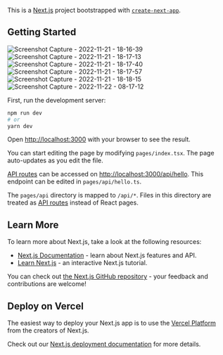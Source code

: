 This is a [Next.js](https://nextjs.org/) project bootstrapped with [`create-next-app`](https://github.com/vercel/next.js/tree/canary/packages/create-next-app).

## Getting Started
![Screenshot Capture - 2022-11-21 - 18-16-39](https://user-images.githubusercontent.com/76992713/203209000-63c952da-abc8-4df8-804e-e66bbf1e73bd.png)
![Screenshot Capture - 2022-11-21 - 18-17-13](https://user-images.githubusercontent.com/76992713/203209022-6d3a3115-319f-49ef-a82a-e31692b94706.png)
![Screenshot Capture - 2022-11-21 - 18-17-40](https://user-images.githubusercontent.com/76992713/203209063-b49571f9-23c6-428e-854d-d3a86d68c2d5.png)
![Screenshot Capture - 2022-11-21 - 18-17-57](https://user-images.githubusercontent.com/76992713/203209089-68595161-92b0-4f1c-bc8f-dbb1e989a68f.png)
![Screenshot Capture - 2022-11-21 - 18-18-15](https://user-images.githubusercontent.com/76992713/203209094-ffae03ae-1cf1-4f6c-b056-0f6ff1f2a745.png)
![Screenshot Capture - 2022-11-22 - 08-17-12](https://user-images.githubusercontent.com/76992713/203209116-b04bb914-bf7c-4a32-b434-8cfbdb76c998.png)




First, run the development server:

```bash
npm run dev
# or
yarn dev
```

Open [http://localhost:3000](http://localhost:3000) with your browser to see the result.

You can start editing the page by modifying `pages/index.tsx`. The page auto-updates as you edit the file.

[API routes](https://nextjs.org/docs/api-routes/introduction) can be accessed on [http://localhost:3000/api/hello](http://localhost:3000/api/hello). This endpoint can be edited in `pages/api/hello.ts`.

The `pages/api` directory is mapped to `/api/*`. Files in this directory are treated as [API routes](https://nextjs.org/docs/api-routes/introduction) instead of React pages.

## Learn More

To learn more about Next.js, take a look at the following resources:

- [Next.js Documentation](https://nextjs.org/docs) - learn about Next.js features and API.
- [Learn Next.js](https://nextjs.org/learn) - an interactive Next.js tutorial.

You can check out [the Next.js GitHub repository](https://github.com/vercel/next.js/) - your feedback and contributions are welcome!

## Deploy on Vercel

The easiest way to deploy your Next.js app is to use the [Vercel Platform](https://vercel.com/new?utm_medium=default-template&filter=next.js&utm_source=create-next-app&utm_campaign=create-next-app-readme) from the creators of Next.js.

Check out our [Next.js deployment documentation](https://nextjs.org/docs/deployment) for more details.
